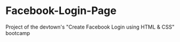 # Facebook-Login-Page
Project of the devtown's "Create Facebook Login using HTML &amp; CSS" bootcamp
